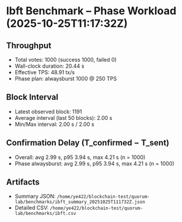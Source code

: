 # Ibft Benchmark – Phase Workload (2025-10-25T11:17:32Z)

## Throughput
- Total votes: 1000 (success 1000, failed 0)
- Wall-clock duration: 20.44 s
- Effective TPS: 48.91 tx/s
- Phase plan: alwaysburst 1000 @ 250 TPS

## Block Interval
- Latest observed block: 1191
- Average interval (last 50 blocks): 2.00 s
- Min/Max interval: 2.00 s / 2.00 s

## Confirmation Delay (T_confirmed − T_sent)
- Overall: avg 2.99 s, p95 3.94 s, max 4.21 s (n = 1000)
- Phase alwaysburst: avg 2.99 s, p95 3.94 s, max 4.21 s (n = 1000)

## Artifacts
- Summary JSON: `/home/ye422/blockchain-test/quorum-lab/benchmarks/ibft_summary_20251025T111732Z.json`
- Detailed CSV: `/home/ye422/blockchain-test/quorum-lab/benchmarks/ibft.csv`
